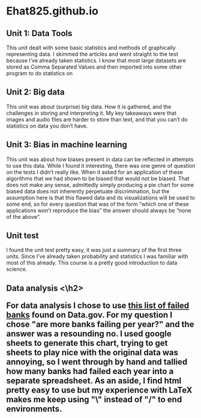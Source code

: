 # Ehat825.github.io
<html>
<head>
<title>Cs 1030 final</title>
<meta name="description" content="Our first page">
<meta name="keywords" content="html tutorial template">
</head>
<h2>Unit 1: Data Tools</h2>
<p>This unit dealt with some basic statistics and methods of graphically representing data.
I skimmed the articles and went straight to the test because I’ve already taken statistics.
I know that most large datasets are stored as Comma Separated Values and then imported into some other program to do statistics on
</p>
<h2>Unit 2: Big data</h2>
<p>This unit was about (surprise) big data. How it is gathered, and the challenges in storing and interpreting it. My key takeaways were that images and audio files are harder to store than text, and that you can’t do statistics on data you don’t have.
</p>
<h2>Unit 3: Bias in machine learning
</h2>
<p>This unit was about  how biases present in data can be reflected in attempts to use this data. While I found it interesting, there was one genre of question on the tests I didn’t really like. When it asked for an application of these algorithms that we had shown to be biased that would not be biased. That does not make any sense, admittedly simply producing a pie chart for some biased data does not inherently perpetuate discrimination, but the assumption here is that this flawed data and its visualizations will be used to some end, so for every question that was of the form “which one of these applications won’t reproduce the bias” the answer should always be “none of the above”.
</p>
<h2>Unit test</h2>
<p>I found the unit test pretty easy, it was just a summary of the first  three units. Since I’ve already taken probability and statistics I was familiar with most of this already. This course is a pretty good introduction to data science.
</p>
<h2> Data analysis <\h2>

<p> For data analysis I chose to use <a href =https://catalog.data.gov/dataset/fdic-failed-bank-list> this list of failed banks</a> found on Data.gov. For my question I chose "are more banks failing per year?" and the answer was a resounding no. I used google sheets to generate this chart, trying to get sheets to play nice with the original data was annoying, so I went through by hand and tallied how many banks had failed each year into a separate spreadsheet. As an aside, I find html pretty easy to use but my experience with LaTeX makes me keep using "\" instead of "/" to end environments. </p>
</html>
